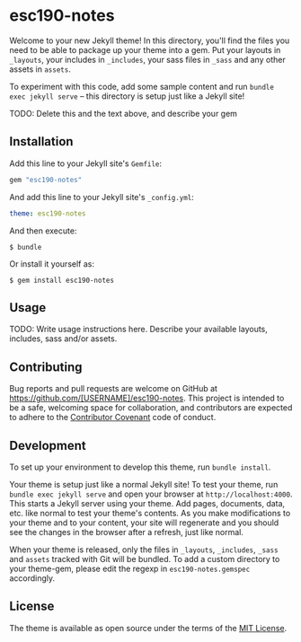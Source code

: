 # esc190-notes

Welcome to your new Jekyll theme! In this directory, you'll find the files you need to be able to package up your theme into a gem. Put your layouts in `_layouts`, your includes in `_includes`, your sass files in `_sass` and any other assets in `assets`.

To experiment with this code, add some sample content and run `bundle exec jekyll serve` – this directory is setup just like a Jekyll site!

TODO: Delete this and the text above, and describe your gem

## Installation

Add this line to your Jekyll site's `Gemfile`:

```ruby
gem "esc190-notes"
```

And add this line to your Jekyll site's `_config.yml`:

```yaml
theme: esc190-notes
```

And then execute:

    $ bundle

Or install it yourself as:

    $ gem install esc190-notes

## Usage

TODO: Write usage instructions here. Describe your available layouts, includes, sass and/or assets.

## Contributing

Bug reports and pull requests are welcome on GitHub at https://github.com/[USERNAME]/esc190-notes. This project is intended to be a safe, welcoming space for collaboration, and contributors are expected to adhere to the [Contributor Covenant](https://www.contributor-covenant.org/) code of conduct.

## Development

To set up your environment to develop this theme, run `bundle install`.

Your theme is setup just like a normal Jekyll site! To test your theme, run `bundle exec jekyll serve` and open your browser at `http://localhost:4000`. This starts a Jekyll server using your theme. Add pages, documents, data, etc. like normal to test your theme's contents. As you make modifications to your theme and to your content, your site will regenerate and you should see the changes in the browser after a refresh, just like normal.

When your theme is released, only the files in `_layouts`, `_includes`, `_sass` and `assets` tracked with Git will be bundled.
To add a custom directory to your theme-gem, please edit the regexp in `esc190-notes.gemspec` accordingly.

## License

The theme is available as open source under the terms of the [MIT License](https://opensource.org/licenses/MIT).
